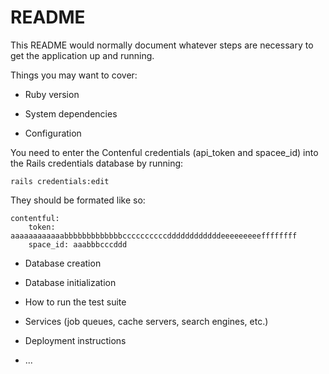# README

This README would normally document whatever steps are necessary to get the
application up and running.

Things you may want to cover:

* Ruby version

* System dependencies

* Configuration

You need to enter the Contenful credentials (api_token and spacee_id) into the Rails credentials database by running:
```
rails credentials:edit
```

They should be formated like so:
```
contentful:
    token: aaaaaaaaaaaabbbbbbbbbbbbbccccccccccddddddddddddeeeeeeeeeffffffff
    space_id: aaabbbcccddd
```

* Database creation

* Database initialization

* How to run the test suite

* Services (job queues, cache servers, search engines, etc.)

* Deployment instructions

* ...

